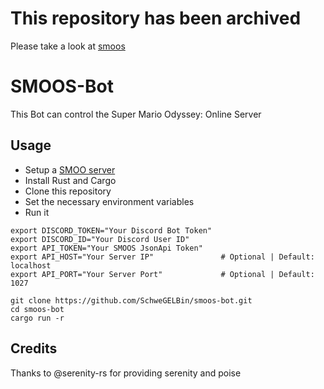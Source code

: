# This repository has been archived
Please take a look at [smoos](https://github.com/SchweGELBin/smoos)

# SMOOS-Bot

This Bot can control the Super Mario Odyssey: Online Server


## Usage

- Setup a [SMOO server](https://github.com/SchweGELBin/SMOOS-CS)
- Install Rust and Cargo
- Clone this repository
- Set the necessary environment variables
- Run it

```
export DISCORD_TOKEN="Your Discord Bot Token"
export DISCORD_ID="Your Discord User ID"
export API_TOKEN="Your SMOOS JsonApi Token"
export API_HOST="Your Server IP"               # Optional | Default: localhost
export API_PORT="Your Server Port"             # Optional | Default: 1027

git clone https://github.com/SchweGELBin/smoos-bot.git
cd smoos-bot
cargo run -r
```


## Credits

Thanks to @serenity-rs for providing serenity and poise
